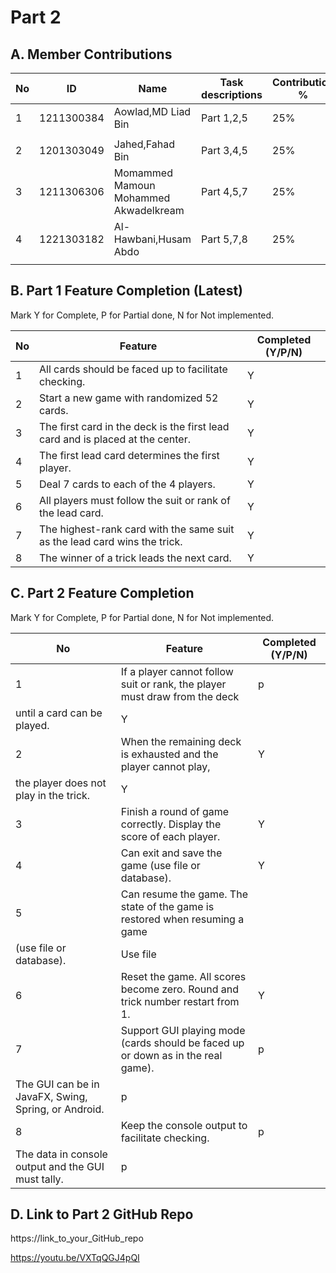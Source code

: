 # Part 2

## A. Member Contributions

No | ID         | Name                 | Task descriptions | Contribution %
-- | ---------- | --------------------- | ----------------- | --------------
1  | 1211300384 | Aowlad,MD  Liad Bin             |     Part 1,2,5    | 25%
  |            |             |           |
2  | 1201303049 |Jahed,Fahad Bin        |     Part 3,4,5    | 25%
3  | 1211306306 | Momammed Mamoun Mohammed Akwadelkream      |     Part 4,5,7    | 25%
4  | 1221303182 | Al-Hawbani,Husam Abdo |     Part 5,7,8    | 25%
    |                            |                   |



## B. Part 1 Feature Completion (Latest)

Mark Y for Complete, P for Partial done, N for Not implemented.

No | Feature                                                                         | Completed (Y/P/N)
-- | ------------------------------------------------------------------------------- | -----------------
1  | All cards should be faced up to facilitate checking.                            |Y
2  | Start a new game with randomized 52 cards.                                      |Y
3  | The first card in the deck is the first lead card and is placed at the center.  |Y
4  | The first lead card determines the first player.                                |Y
5  | Deal 7 cards to each of the 4 players.                                          |Y
6  | All players must follow the suit or rank of the lead card.                      |Y
7  | The highest-rank card with the same suit as the lead card wins the trick.       |Y
8  | The winner of a trick leads the next card.                                      |Y


## C. Part 2 Feature Completion

Mark Y for Complete, P for Partial done, N for Not implemented.

No | Feature                                                                          | Completed (Y/P/N)
-- | -------------------------------------------------------------------------------- | -----------------
1  | If a player cannot follow suit or rank, the player must draw from the deck       |p
   | until a card can be played.                                                      |Y
2  | When the remaining deck is exhausted and the player cannot play,                 |Y
   | the player does not play in the trick.                                           |Y
3  | Finish a round of game correctly. Display the score of each player.              |Y
4  | Can exit and save the game (use file or database).                               |Y
5  | Can resume the game. The state of the game is restored when resuming a game      |
   | (use file or database).                                                          |Use file
6  | Reset the game. All scores become zero. Round and trick number restart from 1.   |Y
7  | Support GUI playing mode (cards should be faced up or down as in the real game). |p
   | The GUI can be in JavaFX, Swing, Spring, or Android.                             |p
8  | Keep the console output to facilitate checking.                                  |p
   | The data in console output and the GUI must tally.                               |p


## D. Link to Part 2 GitHub Repo

https://link_to_your_GitHub_repo

https://youtu.be/VXTqQGJ4pQI

